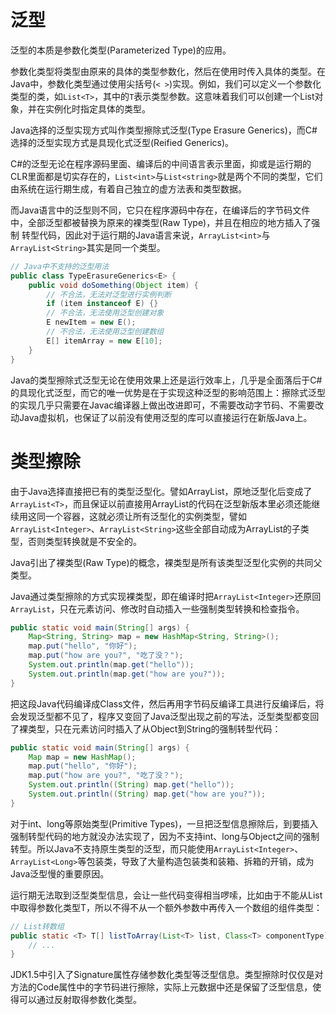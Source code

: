 # 泛型

泛型的本质是参数化类型(Parameterized Type)的应用。

参数化类型将类型由原来的具体的类型参数化，然后在使用时传入具体的类型。在Java中，参数化类型通过使用尖括号(`< >`)实现。例如，我们可以定义一个参数化类型的类，如`List<T>`，其中的`T`表示类型参数。这意味着我们可以创建一个List对象，并在实例化时指定具体的类型。

Java选择的泛型实现方式叫作类型擦除式泛型(Type Erasure Generics)，而C#选择的泛型实现方式是具现化式泛型(Reified Generics)。

C#的泛型无论在程序源码里面、编译后的中间语言表示里面，抑或是运行期的CLR里面都是切实存在的，`List<int>`与`List<string>`就是两个不同的类型，它们由系统在运行期生成，有着自己独立的虚方法表和类型数据。

而Java语言中的泛型则不同，它只在程序源码中存在，在编译后的字节码文件中，全部泛型都被替换为原来的裸类型(Raw Type)，并且在相应的地方插入了强制
转型代码，因此对于运行期的Java语言来说，`ArrayList<int>`与`ArrayList<String>`其实是同一个类型。

```java
// Java中不支持的泛型用法
public class TypeErasureGenerics<E> {
    public void doSomething(Object item) {
        // 不合法，无法对泛型进行实例判断
        if (item instanceof E) {}
        // 不合法，无法使用泛型创建对象
        E newItem = new E();
        // 不合法，无法使用泛型创建数组
        E[] itemArray = new E[10];
    }
}
```

Java的类型擦除式泛型无论在使用效果上还是运行效率上，几乎是全面落后于C#的具现化式泛型，而它的唯一优势是在于实现这种泛型的影响范围上：擦除式泛型的实现几乎只需要在Javac编译器上做出改进即可，不需要改动字节码、不需要改动Java虚拟机，也保证了以前没有使用泛型的库可以直接运行在新版Java上。

# 类型擦除

由于Java选择直接把已有的类型泛型化。譬如ArrayList，原地泛型化后变成了`ArrayList<T>`，而且保证以前直接用ArrayList的代码在泛型新版本里必须还能继续用这同一个容器，这就必须让所有泛型化的实例类型，譬如`ArrayList<Integer>`、`ArrayList<String>`这些全部自动成为ArrayList的子类型，否则类型转换就是不安全的。

Java引出了裸类型(Raw Type)的概念，裸类型是所有该类型泛型化实例的共同父类型。

Java通过类型擦除的方式实现裸类型，即在编译时把`ArrayList<Integer>`还原回`ArrayList`，只在元素访问、修改时自动插入一些强制类型转换和检查指令。

```java
public static void main(String[] args) {
    Map<String, String> map = new HashMap<String, String>();
    map.put("hello", "你好");
    map.put("how are you?", "吃了没？");
    System.out.println(map.get("hello"));
    System.out.println(map.get("how are you?"));
}
```

把这段Java代码编译成Class文件，然后再用字节码反编译工具进行反编译后，将会发现泛型都不见了，程序又变回了Java泛型出现之前的写法，泛型类型都变回了裸类型，只在元素访问时插入了从Object到String的强制转型代码：

```java
public static void main(String[] args) {
    Map map = new HashMap();
    map.put("hello", "你好");
    map.put("how are you?", "吃了没？");
    System.out.println((String) map.get("hello"));
    System.out.println((String) map.get("how are you?"));
}
```

对于int、long等原始类型(Primitive Types)，一旦把泛型信息擦除后，到要插入强制转型代码的地方就没办法实现了，因为不支持int、long与Object之间的强制转型。所以Java不支持原生类型的泛型，而只能使用`ArrayList<Integer>`、`ArrayList<Long>`等包装类，导致了大量构造包装类和装箱、拆箱的开销，成为Java泛型慢的重要原因。

运行期无法取到泛型类型信息，会让一些代码变得相当啰嗦，比如由于不能从List中取得参数化类型T，所以不得不从一个额外参数中再传入一个数组的组件类型：

```java
// List转数组
public static <T> T[] listToArray(List<T> list, Class<T> componentType) {
    // ...
}
```

JDK1.5中引入了Signature属性存储参数化类型等泛型信息。类型擦除时仅仅是对方法的Code属性中的字节码进行擦除，实际上元数据中还是保留了泛型信息，使得可以通过反射取得参数化类型。
